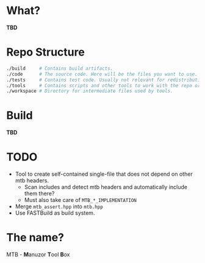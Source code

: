 # What?

**TBD**

# Repo Structure

```bash
./build     # Contains build artifacts.
./code      # The source code. Here will be the files you want to use.
./tests     # Contains test code. Usually not relevant for redistribution.
./tools     # Contains scripts and other tools to work with the repo or aid in building code.
./workspace # Directory for intermediate files used by tools.
```

# Build

**TBD**

# TODO

* Tool to create self-contained single-file that does not depend on other mtb headers.
  * Scan includes and detect mtb headers and automatically include them there?
  * Must also take care of `MTB_*_IMPLEMENTATION`
* Merge `mtb_assert.hpp` into `mtb.hpp`
* Use FASTBuild as build system.

# The name?

MTB - **M**anuzor **T**ool **B**ox
